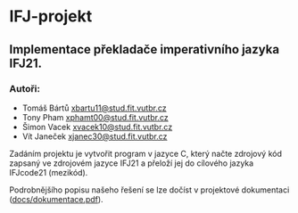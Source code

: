 # IFJ-projekt

## Implementace překladače imperativního jazyka IFJ21.

### Autoři: 
- Tomáš Bártů <xbartu11@stud.fit.vutbr.cz>
- Tony Pham <xphamt00@stud.fit.vutbr.cz>
- Šimon Vacek <xvacek10@stud.fit.vutbr.cz>
- Vít Janeček <xjanec30@stud.fit.vutbr.cz>

Zadáním projektu je vytvořit program v jazyce C, který načte zdrojový kód zapsaný ve zdrojovém jazyce IFJ21
a přeloží jej do cílového jazyka IFJcode21 (mezikód).

Podrobnějšího popisu našeho řešení se lze dočíst v projektové dokumentaci ([docs/dokumentace.pdf](https://github.com/paetricc/IFJ-Project/blob/main/docs/dokumentace.pdf)).
